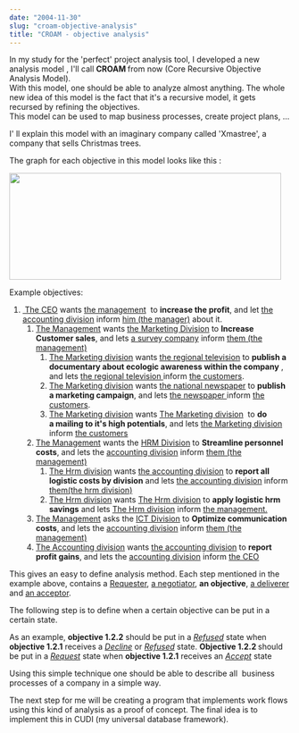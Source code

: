 ```yaml
---
date: "2004-11-30"
slug: "croam-objective-analysis"
title: "CROAM - objective analysis"
---
```


<p>
In my study for the &#39;perfect&#39; project analysis tool, I developed a new analysis model , I&#39;ll call <strong>CROAM </strong>from now (Core Recursive Objective Analysis Model).<br />
With this model, one should be able to analyze almost anything. The whole new idea of this model is the fact that it&#39;s a recursive model, it gets recursed by refining the objectives.<br />
This model can be used to map business processes, create project plans, ...
</p>
<p>
I&#39; ll explain this model with an imaginary company called &#39;Xmastree&#39;, a company that&nbsp;sells Christmas trees.
</p>
<p>
The graph for each objective in this model looks like this :
</p>
<p>
<img src="https://users.pandora.be/bull/weblog/images/Cram.GIF" alt="" width="487" height="191" />
</p>
<p>
Example objectives:
</p>
<ol>
	<li><u>&nbsp;The&nbsp;CEO</u>&nbsp;wants <u>the&nbsp;management</u>&nbsp; to <strong>increase the profit</strong>, and let <u>the accounting division</u> inform <u>him (the manager)</u> about it. 
	<ol>
		<li><u>The Management</u>&nbsp;wants <u>the Marketing Division</u> to <strong>Increase Customer sales</strong>, and lets&nbsp;<u>a survey company</u>&nbsp;inform <u>them (the management)</u> 
		<ol>
			<li><u>The Marketing division</u>&nbsp;wants&nbsp;<u>the regional television</u> to <strong>publish a documentary about ecologic awareness within the company</strong> , and lets <u>the regional television </u>inform <u>the customers</u>. </li>
			<li><u>The Marketing division</u>&nbsp;wants&nbsp;<u>the&nbsp;national&nbsp;newspaper</u> to <strong>publish a marketing campaign</strong>, and lets <u>the&nbsp;newspaper </u>inform <u>the customers</u>. </li>
			<li><u>The Marketing division</u>&nbsp;wants <u>The Marketing division</u>&nbsp; to&nbsp;<strong>do a&nbsp;mailing to it&#39;s high potentials</strong>, and lets <u>the Marketing division</u> inform <u>the customers</u></li>
		</ol>
		</li>
		<li><u>The Management</u>&nbsp;wants the&nbsp;<u>HRM Division</u> to <strong>Streamline personnel costs</strong>, and lets the <u>accounting division</u> inform <u>them (the management)</u> 
		<ol>
			<li><u>The Hrm division</u>&nbsp;wants <u>the accounting division</u> to <strong>report all logistic costs by division</strong> and lets <u>the accounting division</u> inform <u>them(the hrm division)</u> </li>
			<li><u>The Hrm division</u> wants <u>The Hrm division</u> to&nbsp;<strong>apply logistic hrm savings</strong> and lets <u>The Hrm division</u> inform <u>the management.</u></li>
		</ol>
		</li>
		<li><u>The Management</u> asks the&nbsp;<u>ICT Division</u> to <strong>Optimize communication costs</strong>, and lets the <u>accounting division</u> inform <u>them (the management)</u> </li>
		<li><u>The Accounting division</u> wants <u>the accounting division</u> to <strong>report profit gains</strong>, and lets the <u>accounting division</u> inform <u>the CEO</u></li>
	</ol>
	</li>
</ol>
<p>
This gives an easy to define analysis method. Each step mentioned in the example above, contains a <u>Requester</u>, <u>a negotiator</u>, <strong>an objective</strong>,&nbsp;<u>a deliverer</u> and&nbsp;<u>an acceptor</u>.
</p>
<p>
The following step is to define when a certain objective can be put in a certain state.&nbsp; 
</p>
<p>
As an example, <strong>objective 1.2.2</strong> should be put in a <em><u>Refused</u></em> state when <strong>objective 1.2.1</strong> receives a <em><u>Decline</u></em> or <em><u>Refused</u></em> state. <strong>Objective 1.2.2 </strong>should be put in a <em><u>Request</u></em> state when <strong>objective 1.2.1</strong> receives an&nbsp;<em><u>Accept</u></em> state
</p>
<p>
Using this simple technique one should be able to describe all&nbsp; business processes of a company in a simple way.
</p>
<p>
The next step for me will be creating a program that implements work flows using this kind of analysis as a proof of concept. The final idea is to implement this in CUDI (my universal database framework).
</p>
